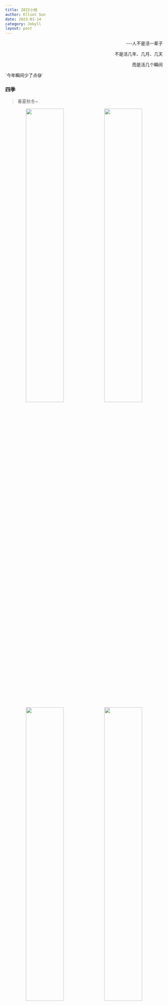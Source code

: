 ```yaml
---
title: 2022小结
author: Elliot Sun
date: 2023-01-14
category: Jekyll
layout: post
---
```

<p align="right">---人不是活一辈子</p>
<p align="right">不是活几年、几月、几天</p>
<p align="right">而是活几个瞬间</p>
`今年瞬间少了点😅` 

### 四季
> 春夏秋冬~
<center>
    <img src = "https://s1.ax1x.com/2023/06/10/pCVPUtP.jpg" 
    width = "49%">
    <img src = "https://s1.ax1x.com/2023/06/10/pCVPwp8.jpg" 
    width = "49%">
    <img src = "https://s1.ax1x.com/2023/06/10/pCVPNkt.jpg" 
    width = "49%">
    <img src = "https://s1.ax1x.com/2023/06/10/pCVPaff.jpg" 
    width = "49%">
    <br>
    春天的玉渊潭、夏天的百航、秋天的天眼、冬天的颐和园...
</center>

### 吃喝
> 吃饭不积极，思想有问题。探店探店！😋
<center>
    <img src = "https://s1.ax1x.com/2023/06/10/pCVF5w9.jpg" 
    width = "49%">
    <img src = "https://s1.ax1x.com/2023/06/10/pCVFIoR.jpg" 
    width = "49%">
    <img src = "https://s1.ax1x.com/2023/06/10/pCVF4eJ.jpg" 
    width = "49%">
    <img src = "https://s1.ax1x.com/2023/06/10/pCVFfL4.jpg" 
    width = "49%">
    <br>
    (火烧云yyds！
</center>

### 玩乐
> 梅球王夺冠啦😭我也从研会退休咯
<center>
    <img src = "https://s1.ax1x.com/2023/06/10/pCVkh1f.jpg" 
    width = "62.9%">
    <img src = "https://s1.ax1x.com/2023/06/10/pCVkf9P.jpg" 
    width = "35.5%">
    <img src = "https://s1.ax1x.com/2023/06/10/pCVk4c8.jpg" 
    width = "49%">
    <img src = "https://s1.ax1x.com/2023/06/10/pCVk5jS.jpg" 
    width = "49%">
    <img src = "https://s1.ax1x.com/2023/06/10/pCVkRht.jpg" 
    width = "56%">
    <img src = "https://s1.ax1x.com/2023/06/10/pCVkong.jpg" 
    width = "42%">
    <br>
    还有这么多年第一次在家过生日🎂
</center>

### 书影音
![午夜巴黎](https://s1.ax1x.com/2023/06/10/pCVZUbD.jpg)

> 年度最喜欢的书Top3↓  

 - [x] 女孩之城
 - [x] 献给阿尔吉侬的花束
 - [x] 失乐园

> 年度最喜欢的电影Top3↓  

 - [x] 偶然与想象
 - [x] 追随
 - [x] 花束般的恋爱

> 年度最喜欢的音乐Top3↓  

 - [x] 钟无艳
 - [x] As it was
 - [x] Blinding Lights

### 生活碎片
> 生活如此多娇？
> 


<center>
    <img src = "https://s1.ax1x.com/2023/06/10/pCVZdVe.jpg" 
    width = "55.8%">
    <img src = "https://s1.ax1x.com/2023/06/10/pCVkqNn.jpg" 
    width = "42%">
    <img src = "https://s1.ax1x.com/2023/06/10/pCVZwUH.jpg" 
    width = "49%">
    <img src = "https://s1.ax1x.com/2023/06/10/pCVZ05d.jpg" 
    width = "49%">
    <br>
    (😁
</center>

### 写博客
> 为什么要写博客呢😑

当然是简历上要贴github和个人主页啊！！！💢

[About this blog](https://sun1f.github.io/jekyll-gitbook/pages/about)

<p align="right">Elliot</p>
<p align="right">2023.1.14</p>